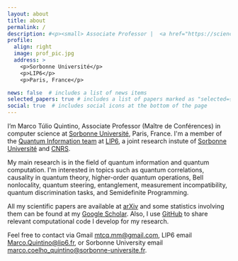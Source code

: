 ```yaml
---
layout: about
title: about
permalink: /
description: #<p><small> Associate Professor |  <a href="https://sciences.sorbonne-universite.fr/">Sorbonne Université</a> | <a href="https://www.lip6.fr/recherche/team_membres.php?acronyme=QI">LIP6, QI team</a> </small></p> 
profile:
  align: right
  image: prof_pic.jpg
  address: >
    <p>Sorbonne Université</p>
    <p>LIP6</p>
    <p>Paris, France</p>

news: false  # includes a list of news items
selected_papers: true # includes a list of papers marked as "selected={true}"
social: true  # includes social icons at the bottom of the page
---
```


I’m Marco Túlio Quintino, Associate Professor (Maître de Conférences) in computer science at [Sorbonne Université](https://sciences.sorbonne-universite.fr/), Paris, France. I'm a member of the [Quantum Information team](https://qi.lip6.fr/) at [LIP6](https://www.lip6.fr/recherche/team_membres.php?acronyme=QI), a joint research instute of [Sorbonne Université](https://sciences.sorbonne-universite.fr/) and [CNRS](https://www.cnrs.fr/).

My main research is in the field of quantum information and quantum computation. I'm interested in topics such as quantum correlations, causality in quantum theory, higher-order quantum operations, Bell nonlocality, quantum steering, entanglement, measurement incompatibility, quantum discrimination tasks, and Semidefinite Programming.


All my scientific papers are available at [arXiv](https://arxiv.org/a/quintino_m_1.html) and some statistics involving them can be found at my [Google Scholar](https://scholar.google.com/citations?user=9S-Jrs4AAAAJ&hl). Also, I use <a href="https://github.com/mtcq">GitHub</a> to share relevant computational code I develop for my research.

Feel free to contact via Gmail [mtcq.mm@gmail.com](mailto:mtcq.mm@gmail.com), LIP6 email [Marco.Quintino@lip6.fr](mailto:Marco.Quintino@lip6.fr), or Sorbonne University email [marco.coelho_quintino@sorbonne-universite.fr](mailto:marco.coelho_quintino@sorbonne-universite.fr).
